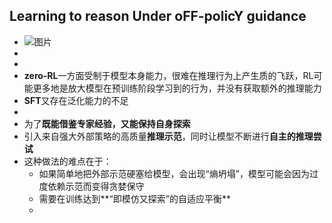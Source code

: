 ## Learning to reason Under oFF-policY guidance
- ![图片](https://mmbiz.qpic.cn/mmbiz_png/Psho9dm7oDF1Ovy3nTAxcGK3za8QVxYHicygwpHYs47umMfujzCC9krsYmslhHwVRBLia42VAAXdoV9PxvdRsNTA/640?wx_fmt=png&from=appmsg&randomid=u46yn96v&tp=webp&wxfrom=5&wx_lazy=1)
-
-
- **zero-RL**一方面受制于模型本身能力，很难在推理行为上产生质的飞跃，RL可能更多地是放大模型在预训练阶段学习到的行为，并没有获取额外的推理能力
- **SFT**又存在泛化能力的不足
-
- 为了**既能借鉴专家经验，又能保持自身探索**
- 引入来自强大外部策略的高质量**推理示范**，同时让模型不断进行**自主的推理尝试**
- 这种做法的难点在于：
	- 如果简单地把外部示范硬塞给模型，会出现“熵坍塌”，模型可能会因为过度依赖示范而变得贪婪保守
	- 需要在训练达到**“即模仿又探索”的自适应平衡**
	-